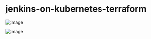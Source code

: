 # jenkins-on-kubernetes-terraform
![image](https://user-images.githubusercontent.com/58192161/224659279-96553c83-2e44-4669-bfc5-f8a623dd54cf.png)

![image](https://user-images.githubusercontent.com/58192161/224659481-f55683d3-88fe-4081-924e-754847e655b0.png)

